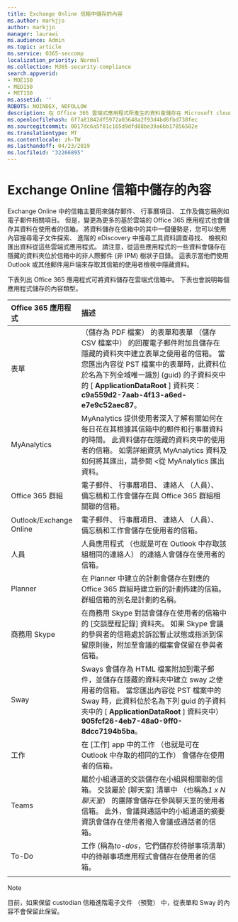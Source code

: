 ```yaml
---
title: Exchange Online 信箱中儲存的內容
ms.author: markjjo
author: markjjo
manager: laurawi
ms.audience: Admin
ms.topic: article
ms.service: O365-seccomp
localization_priority: Normal
ms.collection: M365-security-compliance
search.appverid:
- MOE150
- MED150
- MET150
ms.assetid: ''
ROBOTS: NOINDEX, NOFOLLOW
description: 在 Office 365 雲端式應用程式所產生的資料會儲存在 Microsoft cloud 中的使用者的 Exchange Online 信箱。
ms.openlocfilehash: 6f7a81842df5972a03648a2f93d4bd6fbd738fec
ms.sourcegitcommit: 0017dc6a5f81c165d9dfd88be39a6bb17856582e
ms.translationtype: MT
ms.contentlocale: zh-TW
ms.lasthandoff: 04/23/2019
ms.locfileid: "32266895"
---
```

# <a name="content-stored-in-exchange-online-mailboxes"></a>Exchange Online 信箱中儲存的內容

Exchange Online 中的信箱主要用來儲存郵件、 行事曆項目、 工作及備忘稿例如電子郵件相關項目。 但是，變更為更多的基於雲端的 Office 365 應用程式也會儲存其資料在使用者的信箱。 將資料儲存在信箱中的其中一個優勢是，您可以使用內容搜尋電子文件探索、 進階的 eDiscovery 中搜尋工具資料調查尋找、 檢視和匯出資料從這些雲端式應用程式。 請注意，從這些應用程式的一些資料會儲存在隱藏的資料夾位於信箱中的非人際郵件 (非 IPM) 樹狀子目錄。 這表示當他們使用 Outlook 或其他郵件用戶端來存取其信箱的使用者檢視中隱藏資料。

下表列出 Office 365 應用程式可將資料儲存在雲端式信箱中。 下表也會說明每個應用程式儲存的內容類型。

|Office 365 應用程式  |描述  |
|:---------|:---------|
|表單     <br/> |（儲存為 PDF 檔案） 的表單和表單 （儲存 CSV 檔案中） 的回覆電子郵件附加且儲存在隱藏的資料夾中建立表單之使用者的信箱。 當您匯出內容從 PST 檔案中的表單時，此資料位於名為下列全域唯一識別 (guid) 的子資料夾中的 [ **ApplicationDataRoot** ] 資料夾： **c9a559d2-7aab-4f13-a6ed-e7e9c52aec87**。        <br/> |
|MyAnalytics    <br/> |   MyAnalytics 提供使用者深入了解有關如何在每日花在其根據其信箱中的郵件和行事曆資料的時間。 此資料儲存在隱藏的資料夾中的使用者的信箱。 如需詳細資訊 MyAnalytics 資料及如何將其匯出，請參閱 <<c0>從 MyAnalytics 匯出資料。      <br/> |
|Office 365 群組    <br/>|  電子郵件、 行事曆項目、 連絡人 （人員）、 備忘稿和工作會儲存在與 Office 365 群組相關聯的信箱。       <br/> |
|Outlook/Exchange Online<br/>|  電子郵件、 行事曆項目、 連絡人 （人員）、 備忘稿和工作會儲存在使用者的信箱。       <br/> |
|人員    <br/> |  人員應用程式 （也就是可在 Outlook 中存取該組相同的連絡人） 的連絡人會儲存在使用者的信箱。      <br/> |
|Planner     <br/> |   在 Planner 中建立的計劃會儲存在對應的 Office 365 群組時建立新的計劃佈建的信箱。 群組信箱的別名是計劃的名稱。      <br/> |
|商務用 Skype    <br/>  | 在商務用 Skype 對話會儲存在使用者的信箱中的 [交談歷程記錄] 資料夾。 如果 Skype 會議的參與者的信箱處於訴訟暫止狀態或指派到保留原則後，附加至會議的檔案會保留在參與者信箱。         <br/> |
|Sway     <br/> |  Sways 會儲存為 HTML 檔案附加到電子郵件，並儲存在隱藏的資料夾中建立 sway 之使用者的信箱。 當您匯出內容從 PST 檔案中的 Sway 時，此資料位於名為下列 guid 的子資料夾中的 [ **ApplicationDataRoot** ] 資料夾中） **905fcf26-4eb7-48a0-9ff0-8dcc7194b5ba**。       <br/> |
|工作    <br/> |  在 [工作] app 中的工作 （也就是可在 Outlook 中存取的相同的工作） 會儲存在使用者的信箱。       <br/> |
|Teams    <br/>  |屬於小組通道的交談儲存在小組與相關聯的信箱。 交談屬於 [聊天室] 清單中 （也稱為*1 x N 聊天室*） 的團隊會儲存在參與聊天室的使用者信箱。 此外，會議與通話中的小組通道的摘要資訊會儲存在使用者撥入會議或通話者的信箱。 <br/> | 
|To-Do  <br/> | 工作 (稱為*to-dos*，它們儲存於待辦事項清單) 中的待辦事項應用程式會儲存在使用者的信箱。        <br/> |
||||

> [!NOTE]
> 目前，如果保留 custodian 信箱進階電子文件 （預覽） 中，從表單和 Sway 的內容不會保留此保留。 